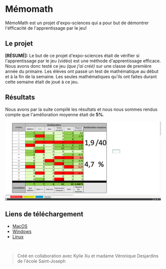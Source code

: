 # Mémomath

MémoMath est un projet d'expo-sciences qui a pour but de démontrer l'éfficacité de l'apprentissage par le jeu!

## Le projet

**[RÉSUMÉ]:** Le but de ce projet d'expo-sciences était de vérifier si l'apprentissage par le jeu (vidéo) est une méthode d'apprentissage efficace. Nous avons donc testé ce jeu _(que j'ai créé)_ sur une classe de première année du primaire. Les élèves ont passé un test de mathématique au début et à la fin de la semaine. Les seules mathématiques qu'ils ont faites durant cette semaine était de joué à ce jeu.

## Résultats

Nous avons par la suite compilé les résultats et nous nous sommes rendus compte que l'amélioration moyenne était de **5%**.

[![Le tableur contenant les résultats](https://raw.githubusercontent.com/Samuel-Martineau/memomath/master/excel_spreadsheet_preview.png "Le tableur contenant les résultats")](https://github.com/Samuel-Martineau/memomath/blob/master/Compilation%20des%20r%C3%A9sultats.xlsx?raw=true)

## Liens de téléchargement

- [MacOS](https://developer.cloud.unity3d.com/share/share.html?shareId=Wy-INhssJI)
- [Windows](https://developer.cloud.unity3d.com/share/share.html?shareId=WJF4v1hskL)
- [Linux](https://developer.cloud.unity3d.com/share/share.html?shareId=by3bWCjskL)

<br>

> Créé en collaboration avec Kylie Xu et madame Véronique Desjardins de l'école Saint-Joseph
